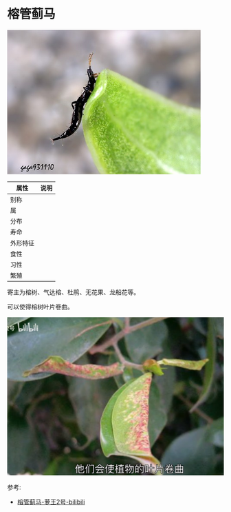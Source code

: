 # 榕管蓟马

![](02.jpg)

|属性|说明|
| ---- | ---- |
| 别称||
| 属||
| 分布||
| 寿命||
| 外形特征||
| 食性||
| 习性||
| 繁殖||

寄主为榕树、气达榕、杜鹃、无花果、龙船花等。

可以使得榕树叶片卷曲。

![](01.png)

参考:
- [榕管蓟马-萝王2号-bilibili](https://www.bilibili.com/video/BV1NR4y1N7iy/?spm_id_from=333.337.top_right_bar_window_history.content.click&vd_source=741bff59809f9e15c309ef97c7d7c960)
